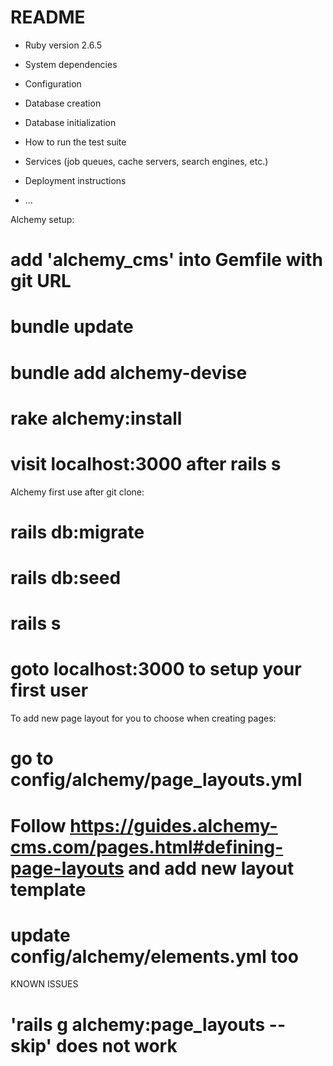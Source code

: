 # README

* Ruby version
2.6.5

* System dependencies

* Configuration

* Database creation

* Database initialization

* How to run the test suite

* Services (job queues, cache servers, search engines, etc.)

* Deployment instructions

* ...


Alchemy setup:
# add 'alchemy_cms' into Gemfile with git URL
# bundle update
# bundle add alchemy-devise
# rake alchemy:install
# visit localhost:3000 after rails s

Alchemy first use after git clone:
# rails db:migrate
# rails db:seed
# rails s
# goto localhost:3000 to setup your first user

To add new page layout for you to choose when creating pages:
# go to config/alchemy/page_layouts.yml
# Follow https://guides.alchemy-cms.com/pages.html#defining-page-layouts and add new layout template
# update config/alchemy/elements.yml too


KNOWN ISSUES
# 'rails g alchemy:page_layouts --skip' does not work
